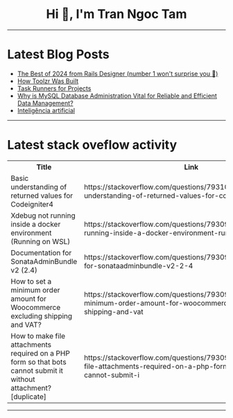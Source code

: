 <h1 align="center">Hi 👋, I'm Tran Ngoc Tam</h1>

---

# Latest Blog Posts 
<!-- BLOG-POST-LIST:START -->
- [The Best of 2024 from Rails Designer &lpar;number 1 won&#39;t surprise you 🤪&rpar;](https://dev.to/railsdesigner/the-best-of-2024-from-rails-designer-number-1-wont-surprise-you--30f5)
- [How Toolzr Was Built](https://dev.to/toolzr/how-toolzr-was-built-2fpd)
- [Task Runners for Projects](https://dev.to/rudolfolah/task-runners-for-projects-57gi)
- [Why is MySQL Database Administration Vital for Reliable and Efficient Data Management?](https://dev.to/wiseguide/why-is-mysql-database-administration-vital-for-reliable-and-efficient-data-management-710)
- [Inteligência artificial](https://dev.to/bruninhodev/inteligencia-artificial-3c8i)
<!-- BLOG-POST-LIST:END -->

---

# Latest stack oveflow activity
<table>
  <tr><th>Title</th><th>Link</th></tr>
  <!-- STACKOVERFLOW:START --><tr><td>Basic understanding of returned values for Codeigniter4</td><td>https://stackoverflow.com/questions/79310103/basic-understanding-of-returned-values-for-codeigniter4</td></tr><tr><td>Xdebug not running inside a docker environment &lpar;Running on WSL&rpar;</td><td>https://stackoverflow.com/questions/79309998/xdebug-not-running-inside-a-docker-environment-running-on-wsl</td></tr><tr><td>Documentation for SonataAdminBundle v2 &lpar;2.4&rpar;</td><td>https://stackoverflow.com/questions/79309778/documentation-for-sonataadminbundle-v2-2-4</td></tr><tr><td>How to set a minimum order amount for Woocommerce excluding shipping and VAT?</td><td>https://stackoverflow.com/questions/79309549/how-to-set-a-minimum-order-amount-for-woocommerce-excluding-shipping-and-vat</td></tr><tr><td>How to make file attachments required on a PHP form so that bots cannot submit it without attachment? [duplicate]</td><td>https://stackoverflow.com/questions/79309435/how-to-make-file-attachments-required-on-a-php-form-so-that-bots-cannot-submit-i</td></tr><!-- STACKOVERFLOW:END -->
</table>

---


